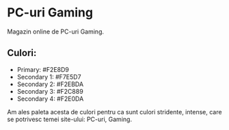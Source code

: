 # PC-uri Gaming
Magazin online de PC-uri Gaming.
## Culori:
- Primary: #F2E8D9
- Secondary 1: #F7E5D7
- Secondary 2: #F2EBDA
- Secondary 3: #F2C889
- Secondary 4: #F2E0DA

Am ales paleta acesta de culori pentru ca sunt culori stridente, intense, care se potrivesc temei site-ului: PC-uri, Gaming.

